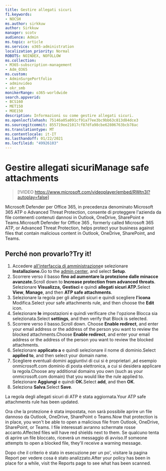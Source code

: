 ```yaml
---
title: Gestire allegati sicuri
f1.keywords:
- NOCSH
ms.author: sirkkuw
author: Sirkkuw
manager: scotv
audience: Admin
ms.topic: article
ms.service: o365-administration
localization_priority: Normal
ROBOTS: NOINDEX, NOFOLLOW
ms.collection:
- M365-subscription-management
- Adm_O365
ms.custom:
- AdminSurgePortfolio
- adminvideo
- okr_smb
monikerRange: o365-worldwide
search.appverid:
- BCS160
- MET150
- MOE150
description: Informazioni su come gestire allegati sicuri.
ms.openlocfilehash: 75146a05a091cf91a77ee3bc9bb63c813d84dce3
ms.sourcegitcommit: 855719ee21017cf87dfa98cbe62806763bcb78ac
ms.translationtype: MT
ms.contentlocale: it-IT
ms.lasthandoff: 01/22/2021
ms.locfileid: "49926103"
---
```

# <a name="manage-safe-attachments"></a><span data-ttu-id="4a5c6-103">Gestire allegati sicuri</span><span class="sxs-lookup"><span data-stu-id="4a5c6-103">Manage safe attachments</span></span>

> [!VIDEO https://www.microsoft.com/videoplayer/embed/RWtn3I?autoplay=false]

<span data-ttu-id="4a5c6-104">Microsoft Defender per Office 365, in precedenza denominato Microsoft 365 ATP o Advanced Threat Protection, consente di proteggere l'azienda da file contenenti contenuti dannosi in Outlook, OneDrive, SharePoint e Teams.</span><span class="sxs-lookup"><span data-stu-id="4a5c6-104">Microsoft Defender for Office 365 , formerly called Microsoft 365 ATP, or Advanced Threat Protection, helps protect your business against files that contain malicious content in Outlook, OneDrive, SharePoint, and Teams.</span></span>

## <a name="try-it"></a><span data-ttu-id="4a5c6-105">Perché non provarlo?</span><span class="sxs-lookup"><span data-stu-id="4a5c6-105">Try it!</span></span>

1. <span data-ttu-id="4a5c6-106">Accedere [all'interfaccia di amministrazione](https://admin.microsoft.com)e selezionare **Installazione.**</span><span class="sxs-lookup"><span data-stu-id="4a5c6-106">Go to the [admin center](https://admin.microsoft.com), and select **Setup**.</span></span>
1. <span data-ttu-id="4a5c6-107">Scorrere verso il basso **fino ad aumentare la protezione dalle minacce avanzate.**</span><span class="sxs-lookup"><span data-stu-id="4a5c6-107">Scroll down to **Increase protection from advanced threats**.</span></span> <span data-ttu-id="4a5c6-108">Selezionare **Visualizza,** **Gestisci** e quindi **allegati sicuri ATP.**</span><span class="sxs-lookup"><span data-stu-id="4a5c6-108">Select **View**, **Manage**, and then **ATP safe attachments**.</span></span>
1. <span data-ttu-id="4a5c6-109">Selezionare la regola per gli allegati sicuri e quindi scegliere **l'icona** Modifica.</span><span class="sxs-lookup"><span data-stu-id="4a5c6-109">Select your safe attachments rule, and then choose the **Edit** icon.</span></span>
1. <span data-ttu-id="4a5c6-110">Selezionare **le** impostazioni e quindi verificare che l'opzione Blocca sia selezionata.</span><span class="sxs-lookup"><span data-stu-id="4a5c6-110">Select **settings**, and then verify that Block is selected.</span></span>
1. <span data-ttu-id="4a5c6-111">Scorrere verso il basso.</span><span class="sxs-lookup"><span data-stu-id="4a5c6-111">Scroll down.</span></span> <span data-ttu-id="4a5c6-112">Choose **Enable redirect**, and enter your email address or the address of the person you want to review the blocked attachments.</span><span class="sxs-lookup"><span data-stu-id="4a5c6-112">Choose **Enable redirect**, and enter your email address or the address of the person you want to review the blocked attachments.</span></span>
1. <span data-ttu-id="4a5c6-113">Selezionare **applicato a** e quindi selezionare il nome di dominio.</span><span class="sxs-lookup"><span data-stu-id="4a5c6-113">Select **applied to**, and then select your domain name.</span></span>
1. <span data-ttu-id="4a5c6-114">Scegliere eventuali domini aggiuntivi di cui si è proprietari ,ad esempio onmicrosoft.com dominio di posta elettronica, a cui si desidera applicare la regola.</span><span class="sxs-lookup"><span data-stu-id="4a5c6-114">Choose any additional domains you own (such as your onmicrosoft.com domain) that you would like the rule applied to.</span></span> <span data-ttu-id="4a5c6-115">Selezionare **Aggiungi** e quindi **OK.**</span><span class="sxs-lookup"><span data-stu-id="4a5c6-115">Select **add**, and then **OK**.</span></span>
1. <span data-ttu-id="4a5c6-116">Seleziona **Salva**.</span><span class="sxs-lookup"><span data-stu-id="4a5c6-116">Select **Save**.</span></span>

<span data-ttu-id="4a5c6-117">La regola degli allegati sicuri di ATP è stata aggiornata.</span><span class="sxs-lookup"><span data-stu-id="4a5c6-117">Your ATP safe attachments rule has been updated.</span></span>

<span data-ttu-id="4a5c6-118">Ora che la protezione è stata impostata, non sarà possibile aprire un file dannoso da Outlook, OneDrive, SharePoint o Teams.</span><span class="sxs-lookup"><span data-stu-id="4a5c6-118">Now that protection is in place, you won't be able to open a malicious file from Outlook, OneDrive, SharePoint, or Teams.</span></span> <span data-ttu-id="4a5c6-119">I file interessati avranno schermate rosse accanto.</span><span class="sxs-lookup"><span data-stu-id="4a5c6-119">Affected files will have red shields next to them.</span></span> <span data-ttu-id="4a5c6-120">Se qualcuno tenta di aprire un file bloccato, riceverà un messaggio di avviso.</span><span class="sxs-lookup"><span data-stu-id="4a5c6-120">If someone attempts to open a blocked file, they'll receive a warning message.</span></span>

<span data-ttu-id="4a5c6-121">Dopo che il criterio è stato in esecuzione per un po', visitare la pagina Report per vedere cosa è stato analizzato.</span><span class="sxs-lookup"><span data-stu-id="4a5c6-121">After your policy has been in place for a while, visit the Reports page to see what has been scanned.</span></span>